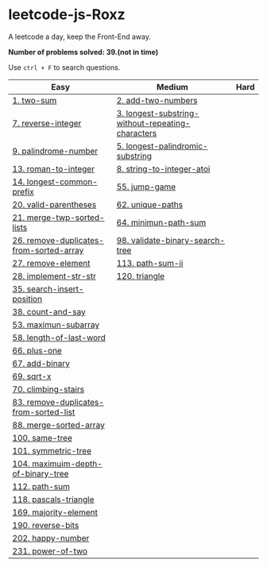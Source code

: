 # leetcode-js-Roxz
A leetcode a day, keep the Front-End away.

**Number of problems solved: 39.(not in time)**

Use `ctrl + F` to search questions.

| Easy | Medium | Hard |
| ---- | ---- | ---- |
| [1. two-sum](https://github.com/ROXZalwaysWithMe/leetcode-js-Roxz/tree/master/easy/1.two-sum) | [2. add-two-numbers](https://github.com/ROXZalwaysWithMe/leetcode-js-Roxz/tree/master/medium/2.add-two-numbers) | |
| [7. reverse-integer](https://github.com/ROXZalwaysWithMe/leetcode-js-Roxz/tree/master/easy/7.reverse-integer) | [3. longest-substring-without-repeating-characters](https://github.com/ROXZalwaysWithMe/leetcode-js-Roxz/tree/master/medium/3.longest-substring-without-repeating-characters) | |
| [9. palindrome-number](https://github.com/ROXZalwaysWithMe/leetcode-js-Roxz/tree/master/easy/9.palindrome-number) | [5. longest-palindromic-substring](https://github.com/ROXZalwaysWithMe/leetcode-js-Roxz/tree/master/medium/5.longest-palindromic-substring) | |
| [13. roman-to-integer](https://github.com/ROXZalwaysWithMe/leetcode-js-Roxz/tree/master/easy/13.roman-to-integer) | [8. string-to-integer-atoi](https://github.com/ROXZalwaysWithMe/leetcode-js-Roxz/tree/master/medium/8.string-to-integer-atoi) | |
| [14. longest-common-prefix](https://github.com/ROXZalwaysWithMe/leetcode-js-Roxz/tree/master/easy/14.longest-common-prefix) | [55. jump-game](https://github.com/ROXZalwaysWithMe/leetcode-js-Roxz/tree/master/medium/55.jump-game) | |
| [20. valid-parentheses](https://github.com/ROXZalwaysWithMe/leetcode-js-Roxz/tree/master/easy/20.valid-parentheses) | [62. unique-paths](https://github.com/ROXZalwaysWithMe/leetcode-js-Roxz/tree/master/medium/62.unique-paths) | |
| [21. merge-twp-sorted-lists](https://github.com/ROXZalwaysWithMe/leetcode-js-Roxz/tree/master/easy/21.merge-twp-sorted-lists) | [64. minimun-path-sum](https://github.com/ROXZalwaysWithMe/leetcode-js-Roxz/tree/master/medium/64.minimun-path-sum) | |
| [26. remove-duplicates-from-sorted-array](https://github.com/ROXZalwaysWithMe/leetcode-js-Roxz/tree/master/easy/26.remove-duplicates-from-sorted-array) | [98. validate-binary-search-tree](https://github.com/ROXZalwaysWithMe/leetcode-js-Roxz/tree/master/medium/98.validate-binary-search-tree) | |
| [27. remove-element](https://github.com/ROXZalwaysWithMe/leetcode-js-Roxz/tree/master/easy/27.remove-element/) | [113. path-sum-ii](https://github.com/ROXZalwaysWithMe/leetcode-js-Roxz/tree/master/medium/113.path-sum-ii) | |
| [28. implement-str-str](https://github.com/ROXZalwaysWithMe/leetcode-js-Roxz/tree/master/easy/28.implement-str-str) | [120. triangle](https://github.com/ROXZalwaysWithMe/leetcode-js-Roxz/tree/master/medium/120.triangle) | |
| [35. search-insert-position](https://github.com/ROXZalwaysWithMe/leetcode-js-Roxz/tree/master/easy/35.search-insert-position) | | |
| [38. count-and-say](https://github.com/ROXZalwaysWithMe/leetcode-js-Roxz/tree/master/easy/38.count-and-say) | | |
| [53. maximun-subarray](https://github.com/ROXZalwaysWithMe/leetcode-js-Roxz/tree/master/easy/53.maximun-subarray) | | |
| [58. length-of-last-word](https://github.com/ROXZalwaysWithMe/leetcode-js-Roxz/tree/master/easy/58.length-of-last-word) | | |
| [66. plus-one](https://github.com/ROXZalwaysWithMe/leetcode-js-Roxz/tree/master/easy/66.plus-one) | | |
| [67. add-binary](https://github.com/ROXZalwaysWithMe/leetcode-js-Roxz/tree/master/easy/67.add-binary) | | |
| [69. sqrt-x](https://github.com/ROXZalwaysWithMe/leetcode-js-Roxz/tree/master/easy/69.sqrt-x) | | |
| [70. climbing-stairs](https://github.com/ROXZalwaysWithMe/leetcode-js-Roxz/tree/master/easy/70.climbing-stairs) | | |
| [83. remove-duplicates-from-sorted-list](https://github.com/ROXZalwaysWithMe/leetcode-js-Roxz/tree/master/easy/83.remove-duplicates-from-sorted-list) | | |
| [88. merge-sorted-array](https://github.com/ROXZalwaysWithMe/leetcode-js-Roxz/tree/master/easy/88.merge-sorted-array) | | |
| [100. same-tree](https://github.com/ROXZalwaysWithMe/leetcode-js-Roxz/tree/master/easy/100.same-tree) | | |
| [101. symmetric-tree](https://github.com/ROXZalwaysWithMe/leetcode-js-Roxz/tree/master/easy/101.symmetric-tree) | | |
| [104. maximuim-depth-of-binary-tree](https://github.com/ROXZalwaysWithMe/leetcode-js-Roxz/tree/master/easy/104.maximuim-depth-of-binary-tree) | | |
| [112. path-sum](https://github.com/ROXZalwaysWithMe/leetcode-js-Roxz/tree/master/easy/112.path-sum) | | |
| [118. pascals-triangle](https://github.com/ROXZalwaysWithMe/leetcode-js-Roxz/tree/master/easy/118.pascals-triangle) | | |
| [169. majority-element](https://github.com/ROXZalwaysWithMe/leetcode-js-Roxz/tree/master/easy/169.majority-element) | | |
| [190. reverse-bits](https://github.com/ROXZalwaysWithMe/leetcode-js-Roxz/tree/master/easy/190.reverse-bits) | | |
| [202. happy-number](https://github.com/ROXZalwaysWithMe/leetcode-js-Roxz/tree/master/easy/202.happy-number) | | |
| [231. power-of-two](https://github.com/ROXZalwaysWithMe/leetcode-js-Roxz/tree/master/easy/231.power-of-two) | | |

